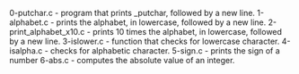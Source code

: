 0-putchar.c - program that prints _putchar, followed by a new line.
1-alphabet.c - prints the alphabet, in lowercase, followed by a new line.
2-print_alphabet_x10.c - prints 10 times the alphabet, in lowercase, followed by a new line.
3-islower.c - function that checks for lowercase character.
4-isalpha.c - checks for alphabetic character.
5-sign.c - prints the sign of a number
6-abs.c - computes the absolute value of an integer.